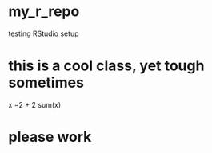 # my_r_repo
testing RStudio setup
# this is a cool class, yet tough sometimes
x =2 + 2
sum(x)
# please work


